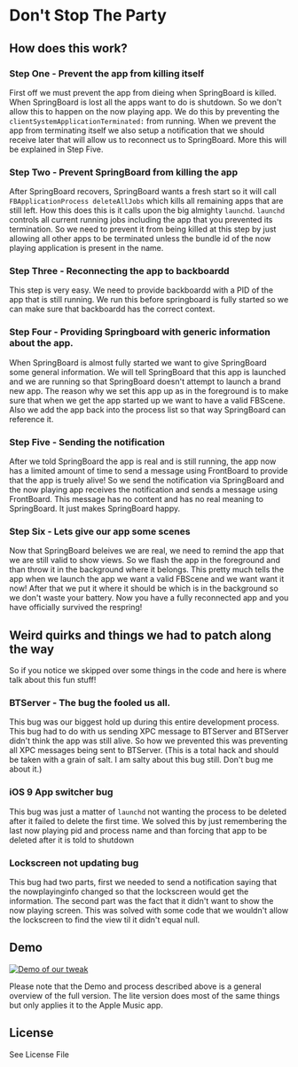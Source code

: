 # Don't Stop The Party

## How does this work?

### Step One - Prevent the app from killing itself

First off we must prevent the app from dieing when SpringBoard is killed. When SpringBoard is lost all the apps want to do is shutdown. So we don't allow this to happen on the now playing app. We do this by preventing the `clientSystemApplicationTerminated:` from running. When we prevent the app from terminating itself we also setup a notification that we should receive later that will allow us to reconnect us to SpringBoard. More this will be explained in Step Five.

### Step Two - Prevent SpringBoard from killing the app

After SpringBoard recovers, SpringBoard wants a fresh start so it will call `FBApplicationProcess deleteAllJobs` which kills all remaining apps that are still left. How this does this is it calls upon the big almighty `launchd`. `launchd` controls all current running jobs including the app that you prevented its termination. So we need to prevent it from being killed at this step by just allowing all other apps to be terminated unless the bundle id of the now playing application is present in the name.

### Step Three - Reconnecting the app to backboardd

This step is very easy. We need to provide backboardd with a PID of the app that is still running. We run this before springboard is fully started so we can make sure that backboardd has the correct context. 

### Step Four - Providing Springboard with generic information about the app.

When SpringBoard is almost fully started we want to give SpringBoard some general information. We will tell SpringBoard that this app is launched and we are running so that SpringBoard doesn't attempt to launch a brand new app. The reason why we set this app up as in the foreground is to make sure that when we get the app started up we want to have a valid FBScene. Also we add the app back into the process list so that way SpringBoard can reference it.

### Step Five - Sending the notification

After we told SpringBoard the app is real and is still running, the app now has a limited amount of time to send a message using FrontBoard to provide that the app is truely alive! So we send the notification via SpringBoard and the now playing app receives the notification and sends a message using FrontBoard. This message has no content and has no real meaning to SpringBoard. It just makes SpringBoard happy.

### Step Six - Lets give our app some scenes

Now that SpringBoard beleives we are real, we need to remind the app that we are still valid to show views. So we flash the app in the foreground and than throw it in the background where it belongs. This pretty much tells the app when we launch the app we want a valid FBScene and we want want it now! After that we put it where it should be which is in the background so we don't waste your battery. Now you have a fully reconnected app and you have officially survived the respring!

## Weird quirks and things we had to patch along the way

So if you notice we skipped over some things in the code and here is where talk about this fun stuff!

### BTServer - The bug the fooled us all.

This bug was our biggest hold up during this entire development process. This bug had to do with us sending XPC message to BTServer and BTServer didn't think the app was still alive. So how we prevented this was preventing all XPC messages being sent to BTServer. (This is a total hack and should be taken with a grain of salt. I am salty about this bug still. Don't bug me about it.)

### iOS 9 App switcher bug

This bug was just a matter of `launchd` not wanting the process to be deleted after it failed to delete the first time. We solved this by just remembering the last now playing pid and process name and than forcing that app to be deleted after it is told to shutdown

### Lockscreen not updating bug

This bug had two parts, first we needed to send a notification saying that the nowplayinginfo changed so that the lockscreen would get the information. The second part was the fact that it didn't want to show the now playing screen. This was solved with some code that we wouldn't allow the lockscreen to find the view til it didn't equal null.

## Demo

[![Demo of our tweak](https://img.youtube.com/vi/CdpCcn4XR3c/0.jpg)](https://www.youtube.com/watch?v=CdpCcn4XR3c)

Please note that the Demo and process described above is a general overview of the full version. The lite version does most of the same things but only applies it to the Apple Music app.

## License

See License File